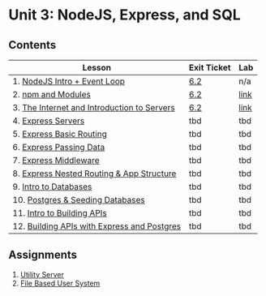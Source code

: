 # Unit 3: NodeJS, Express, and SQL

## Contents

| Lesson | Exit Ticket | Lab |
| --- | --- | --- |
| 1. [NodeJS Intro + Event Loop](./nodejs_intro/README.md) | [6.2](https://canvas.instructure.com/courses/1605748/assignments/12664524) | n/a |
| 2. [npm and Modules](./npm_and_modules/README.md) | [6.2](https://canvas.instructure.com/courses/1605748/quizzes/4320674) | [link](https://github.com/joinpursuit/Pursuit-Core-npm-and-Modules-Lab/blob/master/README.md) |
| 3. [The Internet and Introduction to Servers](https://github.com/joinpursuit/Pursuit-Core-Web/tree/master/node/intro_to_servers) | [6.2](https://canvas.instructure.com/courses/1605748/quizzes/4357588) | [link](https://github.com/joinpursuit/Pursuit-Core-Web-Server-Intro-Lab/blob/master/README.md)
| 4. [Express Servers](./express_intro_to_servers/README.md) | tbd | tbd |
| 5. [Express Basic Routing](./express_basic_routing/README.md) | tbd | tbd |
| 6. [Express Passing Data](express_passing_data/README.md) | tbd | tbd |
| 7. [Express Middleware](express_middleware/README.md) | tbd | tbd |
| 8. [Express Nested Routing & App Structure](express_nested_routing_and_app_structure/README.md) | tbd | tbd |
| 9. [Intro to Databases](./intro_to_databases/README.md) | tbd | tbd |
| 10. [Postgres & Seeding Databases](./postgres_and_seeding_databases/README.md) | tbd | tbd |
| 11. [Intro to Building APIs](./intro_to_building_apis/README.md) | tbd | tbd |
| 12. [Building APIs with Express and Postgres](./building_apis_with_express_and_postgres/README.md) | tbd | tbd |


## Assignments

1. [Utility Server](labs/lab-1/README.md)
2. [File Based User System](labs/lab-2/README.md)
